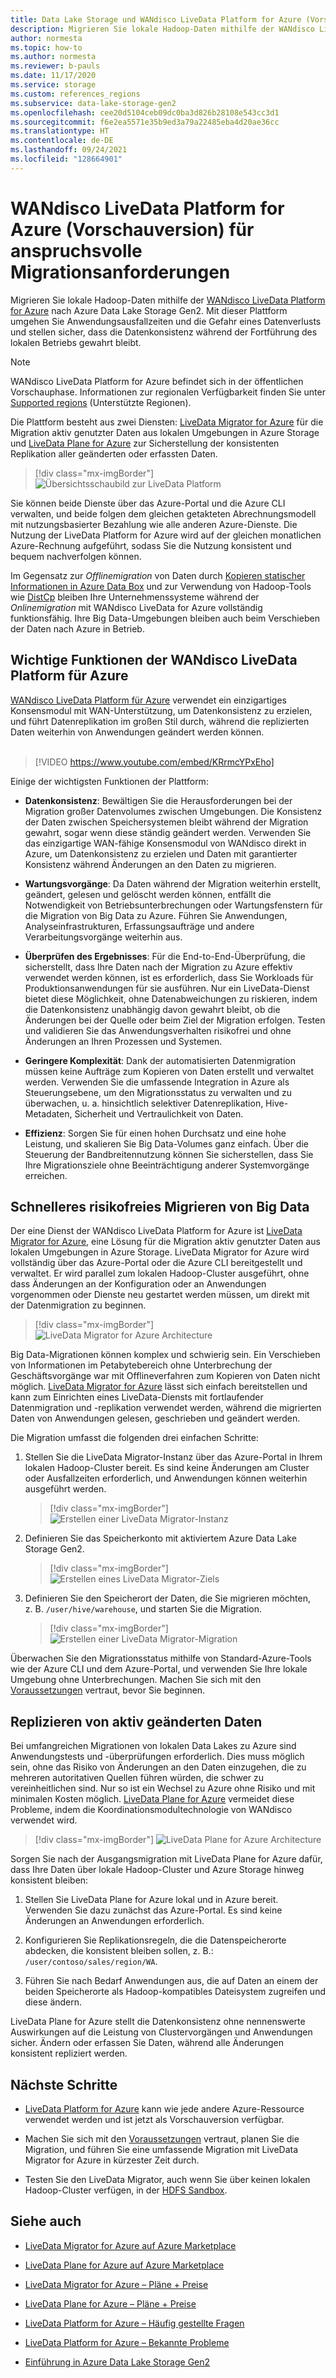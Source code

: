 ```yaml
---
title: Data Lake Storage und WANdisco LiveData Platform for Azure (Vorschauversion)
description: Migrieren Sie lokale Hadoop-Daten mithilfe der WANdisco LiveData Platform for Azure nach Azure Data Lake Storage Gen2.
author: normesta
ms.topic: how-to
ms.author: normesta
ms.reviewer: b-pauls
ms.date: 11/17/2020
ms.service: storage
ms.custom: references_regions
ms.subservice: data-lake-storage-gen2
ms.openlocfilehash: cee20d5104ceb09dc0ba3d826b28108e543cc3d1
ms.sourcegitcommit: f6e2ea5571e35b9ed3a79a22485eba4d20ae36cc
ms.translationtype: HT
ms.contentlocale: de-DE
ms.lasthandoff: 09/24/2021
ms.locfileid: "128664901"
---
```

# <a name="meet-demanding-migration-requirements-with-wandisco-livedata-platform-for-azure-preview"></a>WANdisco LiveData Platform for Azure (Vorschauversion) für anspruchsvolle Migrationsanforderungen

Migrieren Sie lokale Hadoop-Daten mithilfe der [WANdisco LiveData Platform for Azure](https://docs.wandisco.com/live-data-platform/docs/landing/) nach Azure Data Lake Storage Gen2. Mit dieser Plattform umgehen Sie Anwendungsausfallzeiten und die Gefahr eines Datenverlusts und stellen sicher, dass die Datenkonsistenz während der Fortführung des lokalen Betriebs gewahrt bleibt.

> [!NOTE]
> WANdisco LiveData Platform for Azure befindet sich in der öffentlichen Vorschauphase. Informationen zur regionalen Verfügbarkeit finden Sie unter [Supported regions](https://docs.wandisco.com/live-data-platform/docs/prereq#supported-regions) (Unterstützte Regionen).

Die Plattform besteht aus zwei Diensten: [LiveData Migrator for Azure](https://www.wandisco.com/products/livedata-migrator-for-azure) für die Migration aktiv genutzter Daten aus lokalen Umgebungen in Azure Storage und [LiveData Plane for Azure](https://www.wandisco.com/products/livedata-plane-for-azure) zur Sicherstellung der konsistenten Replikation aller geänderten oder erfassten Daten.

> [!div class="mx-imgBorder"]
> ![Übersichtsschaubild zur LiveData Platform](./media/migrate-gen2-wandisco-live-data-platform/live-data-platform-overview.png)

Sie können beide Dienste über das Azure-Portal und die Azure CLI verwalten, und beide folgen dem gleichen getakteten Abrechnungsmodell mit nutzungsbasierter Bezahlung wie alle anderen Azure-Dienste. Die Nutzung der LiveData Platform for Azure wird auf der gleichen monatlichen Azure-Rechnung aufgeführt, sodass Sie die Nutzung konsistent und bequem nachverfolgen können.

Im Gegensatz zur *Offlinemigration* von Daten durch [Kopieren statischer Informationen in Azure Data Box](./data-lake-storage-migrate-on-premises-hdfs-cluster.md) und zur Verwendung von Hadoop-Tools wie [DistCp](https://hadoop.apache.org/docs/current/hadoop-distcp/DistCp.html) bleiben Ihre Unternehmenssysteme während der *Onlinemigration* mit WANdisco LiveData for Azure vollständig funktionsfähig. Ihre Big Data-Umgebungen bleiben auch beim Verschieben der Daten nach Azure in Betrieb.

## <a name="key-features-of-wandisco-livedata-platform-for-azure"></a>Wichtige Funktionen der WANdisco LiveData Platform für Azure

[WANdisco LiveData Platform für Azure](https://docs.wandisco.com/live-data-platform/docs/landing/) verwendet ein einzigartiges Konsensmodul mit WAN-Unterstützung, um Datenkonsistenz zu erzielen, und führt Datenreplikation im großen Stil durch, während die replizierten Daten weiterhin von Anwendungen geändert werden können. <br><br>

> [!VIDEO https://www.youtube.com/embed/KRrmcYPxEho]

Einige der wichtigsten Funktionen der Plattform:

- **Datenkonsistenz**: Bewältigen Sie die Herausforderungen bei der Migration großer Datenvolumes zwischen Umgebungen. Die Konsistenz der Daten zwischen Speichersystemen bleibt während der Migration gewahrt, sogar wenn diese ständig geändert werden. Verwenden Sie das einzigartige WAN-fähige Konsensmodul von WANdisco direkt in Azure, um Datenkonsistenz zu erzielen und Daten mit garantierter Konsistenz während Änderungen an den Daten zu migrieren.

- **Wartungsvorgänge**: Da Daten während der Migration weiterhin erstellt, geändert, gelesen und gelöscht werden können, entfällt die Notwendigkeit von Betriebsunterbrechungen oder Wartungsfenstern für die Migration von Big Data zu Azure. Führen Sie Anwendungen, Analyseinfrastrukturen, Erfassungsaufträge und andere Verarbeitungsvorgänge weiterhin aus.

- **Überprüfen des Ergebnisses**: Für die End-to-End-Überprüfung, die sicherstellt, dass Ihre Daten nach der Migration zu Azure effektiv verwendet werden können, ist es erforderlich, dass Sie Workloads für Produktionsanwendungen für sie ausführen. Nur ein LiveData-Dienst bietet diese Möglichkeit, ohne Datenabweichungen zu riskieren, indem die Datenkonsistenz unabhängig davon gewahrt bleibt, ob die Änderungen bei der Quelle oder beim Ziel der Migration erfolgen. Testen und validieren Sie das Anwendungsverhalten risikofrei und ohne Änderungen an Ihren Prozessen und Systemen.

- **Geringere Komplexität**: Dank der automatisierten Datenmigration müssen keine Aufträge zum Kopieren von Daten erstellt und verwaltet werden. Verwenden Sie die umfassende Integration in Azure als Steuerungsebene, um den Migrationsstatus zu verwalten und zu überwachen, u. a. hinsichtlich selektiver Datenreplikation, Hive-Metadaten, Sicherheit und Vertraulichkeit von Daten.

- **Effizienz**: Sorgen Sie für einen hohen Durchsatz und eine hohe Leistung, und skalieren Sie Big Data-Volumes ganz einfach. Über die Steuerung der Bandbreitennutzung können Sie sicherstellen, dass Sie Ihre Migrationsziele ohne Beeinträchtigung anderer Systemvorgänge erreichen.

## <a name="migrate-big-data-faster-without-risk"></a>Schnelleres risikofreies Migrieren von Big Data

Der eine Dienst der WANdisco LiveData Platform for Azure ist [LiveData Migrator for Azure](https://www.wandisco.com/products/livedata-migrator-for-azure), eine Lösung für die Migration aktiv genutzter Daten aus lokalen Umgebungen in Azure Storage. LiveData Migrator for Azure wird vollständig über das Azure-Portal oder die Azure CLI bereitgestellt und verwaltet. Er wird parallel zum lokalen Hadoop-Cluster ausgeführt, ohne dass Änderungen an der Konfiguration oder an Anwendungen vorgenommen oder Dienste neu gestartet werden müssen, um direkt mit der Datenmigration zu beginnen.

> [!div class="mx-imgBorder"]
> ![LiveData Migrator for Azure Architecture](./media/migrate-gen2-wandisco-live-data-platform/live-data-migrator-architecture.png)

Big Data-Migrationen können komplex und schwierig sein. Ein Verschieben von Informationen im Petabytebereich ohne Unterbrechung der Geschäftsvorgänge war mit Offlineverfahren zum Kopieren von Daten nicht möglich. [LiveData Migrator for Azure](https://www.wandisco.com/products/livedata-migrator-for-azure) lässt sich einfach bereitstellen und kann zum Einrichten eines LiveData-Diensts mit fortlaufender Datenmigration und -replikation verwendet werden, während die migrierten Daten von Anwendungen gelesen, geschrieben und geändert werden.

Die Migration umfasst die folgenden drei einfachen Schritte:

1. Stellen Sie die LiveData Migrator-Instanz über das Azure-Portal in Ihrem lokalen Hadoop-Cluster bereit. Es sind keine Änderungen am Cluster oder Ausfallzeiten erforderlich, und Anwendungen können weiterhin ausgeführt werden.

   > [!div class="mx-imgBorder"]
   > ![Erstellen einer LiveData Migrator-Instanz](./media/migrate-gen2-wandisco-live-data-platform/create-live-data-migrator.png)

2. Definieren Sie das Speicherkonto mit aktiviertem Azure Data Lake Storage Gen2.

   > [!div class="mx-imgBorder"]
   > ![Erstellen eines LiveData Migrator-Ziels](./media/migrate-gen2-wandisco-live-data-platform/create-target.png)

3. Definieren Sie den Speicherort der Daten, die Sie migrieren möchten, z. B. `/user/hive/warehouse`, und starten Sie die Migration.

   > [!div class="mx-imgBorder"]
   > ![Erstellen einer LiveData Migrator-Migration](./media/migrate-gen2-wandisco-live-data-platform/create-migration.png)

Überwachen Sie den Migrationsstatus mithilfe von Standard-Azure-Tools wie der Azure CLI und dem Azure-Portal, und verwenden Sie Ihre lokale Umgebung ohne Unterbrechungen. Machen Sie sich mit den [Voraussetzungen](https://docs.wandisco.com/live-data-platform/docs/prereq/) vertraut, bevor Sie beginnen.

## <a name="replicate-data-under-active-change"></a>Replizieren von aktiv geänderten Daten

Bei umfangreichen Migrationen von lokalen Data Lakes zu Azure sind Anwendungstests und -überprüfungen erforderlich. Dies muss möglich sein, ohne das Risiko von Änderungen an den Daten einzugehen, die zu mehreren autoritativen Quellen führen würden, die schwer zu vereinheitlichen sind. Nur so ist ein Wechsel zu Azure ohne Risiko und mit minimalen Kosten möglich. [LiveData Plane for Azure](https://www.wandisco.com/products/livedata-plane-for-azure) vermeidet diese Probleme, indem die Koordinationsmodultechnologie von WANdisco verwendet wird.

> [!div class="mx-imgBorder"]
> ![LiveData Plane for Azure Architecture](./media/migrate-gen2-wandisco-live-data-platform/live-data-plane-architecture.png)

Sorgen Sie nach der Ausgangsmigration mit LiveData Plane for Azure dafür, dass Ihre Daten über lokale Hadoop-Cluster und Azure Storage hinweg konsistent bleiben:

1. Stellen Sie LiveData Plane for Azure lokal und in Azure bereit. Verwenden Sie dazu zunächst das Azure-Portal. Es sind keine Änderungen an Anwendungen erforderlich.

2. Konfigurieren Sie Replikationsregeln, die die Datenspeicherorte abdecken, die konsistent bleiben sollen, z. B.: `/user/contoso/sales/region/WA`.

3. Führen Sie nach Bedarf Anwendungen aus, die auf Daten an einem der beiden Speicherorte als Hadoop-kompatibles Dateisystem zugreifen und diese ändern.

LiveData Plane for Azure stellt die Datenkonsistenz ohne nennenswerte Auswirkungen auf die Leistung von Clustervorgängen und Anwendungen sicher. Ändern oder erfassen Sie Daten, während alle Änderungen konsistent repliziert werden.

## <a name="next-steps"></a>Nächste Schritte

- [LiveData Platform for Azure](https://docs.wandisco.com/live-data-platform/docs/landing/) kann wie jede andere Azure-Ressource verwendet werden und ist jetzt als Vorschauversion verfügbar.

- Machen Sie sich mit den [Voraussetzungen](https://docs.wandisco.com/live-data-platform/docs/prereq/) vertraut, planen Sie die Migration, und führen Sie eine umfassende Migration mit LiveData Migrator for Azure in kürzester Zeit durch.

- Testen Sie den LiveData Migrator, auch wenn Sie über keinen lokalen Hadoop-Cluster verfügen, in der [HDFS Sandbox](https://docs.wandisco.com/live-data-platform/docs/create-sandbox-intro/).

## <a name="see-also"></a>Siehe auch

- [LiveData Migrator for Azure auf Azure Marketplace](https://azuremarketplace.microsoft.com/marketplace/apps/wandisco.ldm?tab=Overview)

- [LiveData Plane for Azure auf Azure Marketplace](https://azuremarketplace.microsoft.com/marketplace/apps/wandisco.ldp?tab=Overview)

- [LiveData Migrator for Azure – Pläne + Preise](https://azuremarketplace.microsoft.com/marketplace/apps/wandisco.ldm?tab=PlansAndPrice)

- [LiveData Plane for Azure – Pläne + Preise](https://azuremarketplace.microsoft.com/marketplace/apps/wandisco.ldp?tab=PlansAndPrice)

- [LiveData Platform for Azure – Häufig gestellte Fragen](https://docs.wandisco.com/live-data-platform/docs/faq/)

- [LiveData Platform for Azure – Bekannte Probleme](https://docs.wandisco.com/live-data-platform/docs/known-issues/)

- [Einführung in Azure Data Lake Storage Gen2](data-lake-storage-introduction.md)
